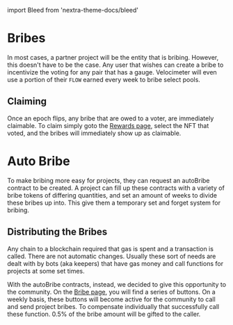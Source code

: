 import Bleed from 'nextra-theme-docs/bleed'

# Bribes

In most cases, a partner project will be the entity that is bribing. However, this doesn't have to be the case. Any user that wishes can create a bribe to incentivize the voting for any pair that has a gauge. 
Velocimeter will even use a portion of their `FLOW` earned every week to bribe select pools.

## Claiming
Once an epoch flips, any bribe that are owed to a voter, are immediately claimable. To claim simply goto the [Rewards page](https://www.velocimeter.xyz/rewards), select the NFT that voted, and the bribes will immediately show up as claimable.

# Auto Bribe
To make bribing more easy for projects, they can request an autoBribe contract to be created. A project can fill up these contracts with a variety of bribe tokens of differing quantities, and set an amount of weeks
to divide these bribes up into. This give them a temporary set and forget system for bribing.

## Distributing the Bribes
Any chain to a blockchain required that gas is spent and a transaction is called. There are not automatic changes. Usually these sort of needs are dealt with by bots (aka keepers) that have gas money and call functions
for projects at some set times. 

With the autoBribe contracts, instead, we decided to give this opportunity to the community. On the [Bribe page](https://www.velocimeter.xyz/bribe), you will find a series of buttons. On a weekly basis, these buttons will become active for the community to call and send project bribes. To compensate individually that successfully call these function. 0.5% of the bribe amount will be gifted to the caller.








